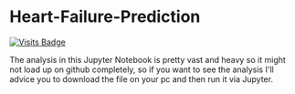 # Heart-Failure-Prediction
[![Visits Badge](https://badges.pufler.dev/visits/sahilsarin390/Heart-Failure-Prediction)](https://badges.pufler.dev)

The analysis in this Jupyter Notebook is pretty vast and heavy so it might not load up on github completely, so if you want to see the analysis I'll advice you to download the file on your pc and then run it via Jupyter.
